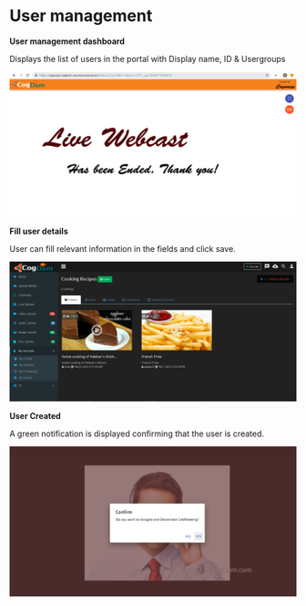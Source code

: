 # User management

**User management dashboard**

Displays the list of users in the portal with Display name, ID & Usergroups

![](../../.gitbook/assets/image%20%28150%29.png)

**Fill user details**

User can fill relevant information in the fields and click save.

![](../../.gitbook/assets/image%20%2828%29.png)

**User Created**

A green notification is displayed confirming that the user is created.

![](../../.gitbook/assets/image%20%28149%29.png)


